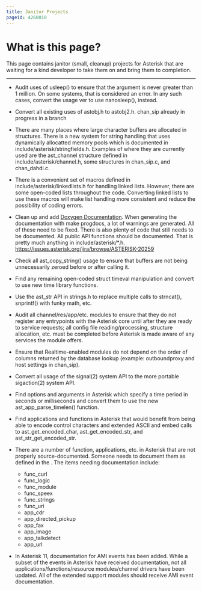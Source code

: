 ```yaml
---
title: Janitor Projects
pageid: 4260010
---
```


What is this page?
==================


This page contains janitor (small, cleanup) projects for Asterisk that are waiting for a kind developer to take them on and bring them to completion.




---


* Audit uses of usleep() to ensure that the argument is never greater than 1 million. On some systems, that is considered an error. In any such cases, convert the usage ver to use nanosleep(), instead.


* Convert all existing uses of astobj.h to astobj2.h. chan\_sip already in progress in a branch


* There are many places where large character buffers are allocated in structures. There is a new system for string handling that uses dynamically allocatted memory pools which is documented in include/asterisk/stringfields.h. Examples of where they are currently used are the ast\_channel structure defined in include/asterisk/channel.h, some structures in chan\_sip.c, and chan\_dahdi.c.


* There is a convenient set of macros defined in include/asterisk/linkedlists.h for handling linked lists. However, there are some open-coded lists throughout the code. Converting linked lists to use these macros will make list handling more consistent and reduce the possibility of coding errors.


* Clean up and add [Doxygen Documentation](http://www.asterisk.org/doxygen/trunk/index.html). When generating the documentation with make progdocs, a lot of warnings are generated. All of these need to be fixed. There is also plenty of code that still needs to be documented. All public API functions should be documented. That is pretty much anything in include/asterisk/\*.h. <https://issues.asterisk.org/jira/browse/ASTERISK-20259>


* Check all ast\_copy\_string() usage to ensure that buffers are not being unnecessarily zeroed before or after calling it.


* Find any remaining open-coded struct timeval manipulation and convert to use new time library functions.


* Use the ast\_str API in strings.h to replace multiple calls to strncat(), snprintf() with funky math, etc.


* Audit all channel/res/app/etc. modules to ensure that they do not register any entrypoints with the Asterisk core until after they are ready to service requests; all config file reading/processing, structure allocation, etc. must be completed before Asterisk is made aware of any services the module offers.


* Ensure that Realtime-enabled modules do not depend on the order of columns returned by the database lookup (example: outboundproxy and host settings in chan\_sip).


* Convert all usage of the signal(2) system API to the more portable sigaction(2) system API.


* Find options and arguments in Asterisk which specify a time period in seconds or milliseconds and convert them to use the new ast\_app\_parse\_timelen() function.


* Find applications and functions in Asterisk that would benefit from being able to encode control characters and extended ASCII and embed calls to ast\_get\_encoded\_char, ast\_get\_encoded\_str, and ast\_str\_get\_encoded\_str.


* There are a number of function, applications, etc. in Asterisk that are not properly source-documented. Someone needs to document them as defined in the . The items needing documentation include:
	+ func\_curl
	+ func\_logic
	+ func\_module
	+ func\_speex
	+ func\_strings
	+ func\_uri
	+ app\_cdr
	+ app\_directed\_pickup
	+ app\_fax
	+ app\_image
	+ app\_talkdetect
	+ app\_url


* In Asterisk 11, documentation for AMI events has been added. While a subset of the events in Asterisk have received documentation, not all applications/functions/resource modules/channel drivers have been updated. All of the extended support modules should receive AMI event documentation.


